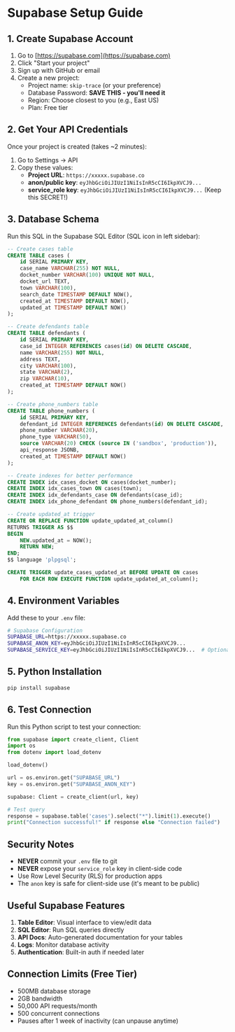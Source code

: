 # Supabase Setup Guide

## 1. Create Supabase Account

1. Go to [https://supabase.com](https://supabase.com)
2. Click "Start your project"
3. Sign up with GitHub or email
4. Create a new project:
   - Project name: `skip-trace` (or your preference)
   - Database Password: **SAVE THIS - you'll need it**
   - Region: Choose closest to you (e.g., East US)
   - Plan: Free tier

## 2. Get Your API Credentials

Once your project is created (takes ~2 minutes):

1. Go to Settings → API
2. Copy these values:
   - **Project URL**: `https://xxxxx.supabase.co`
   - **anon/public key**: `eyJhbGciOiJIUzI1NiIsInR5cCI6IkpXVCJ9...`
   - **service_role key**: `eyJhbGciOiJIUzI1NiIsInR5cCI6IkpXVCJ9...` (Keep this SECRET!)

## 3. Database Schema

Run this SQL in the Supabase SQL Editor (SQL icon in left sidebar):

```sql
-- Create cases table
CREATE TABLE cases (
    id SERIAL PRIMARY KEY,
    case_name VARCHAR(255) NOT NULL,
    docket_number VARCHAR(100) UNIQUE NOT NULL,
    docket_url TEXT,
    town VARCHAR(100),
    search_date TIMESTAMP DEFAULT NOW(),
    created_at TIMESTAMP DEFAULT NOW(),
    updated_at TIMESTAMP DEFAULT NOW()
);

-- Create defendants table
CREATE TABLE defendants (
    id SERIAL PRIMARY KEY,
    case_id INTEGER REFERENCES cases(id) ON DELETE CASCADE,
    name VARCHAR(255) NOT NULL,
    address TEXT,
    city VARCHAR(100),
    state VARCHAR(2),
    zip VARCHAR(10),
    created_at TIMESTAMP DEFAULT NOW()
);

-- Create phone_numbers table
CREATE TABLE phone_numbers (
    id SERIAL PRIMARY KEY,
    defendant_id INTEGER REFERENCES defendants(id) ON DELETE CASCADE,
    phone_number VARCHAR(20),
    phone_type VARCHAR(50),
    source VARCHAR(20) CHECK (source IN ('sandbox', 'production')),
    api_response JSONB,
    created_at TIMESTAMP DEFAULT NOW()
);

-- Create indexes for better performance
CREATE INDEX idx_cases_docket ON cases(docket_number);
CREATE INDEX idx_cases_town ON cases(town);
CREATE INDEX idx_defendants_case ON defendants(case_id);
CREATE INDEX idx_phone_defendant ON phone_numbers(defendant_id);

-- Create updated_at trigger
CREATE OR REPLACE FUNCTION update_updated_at_column()
RETURNS TRIGGER AS $$
BEGIN
    NEW.updated_at = NOW();
    RETURN NEW;
END;
$$ language 'plpgsql';

CREATE TRIGGER update_cases_updated_at BEFORE UPDATE ON cases
    FOR EACH ROW EXECUTE FUNCTION update_updated_at_column();
```

## 4. Environment Variables

Add these to your `.env` file:

```bash
# Supabase Configuration
SUPABASE_URL=https://xxxxx.supabase.co
SUPABASE_ANON_KEY=eyJhbGciOiJIUzI1NiIsInR5cCI6IkpXVCJ9...
SUPABASE_SERVICE_KEY=eyJhbGciOiJIUzI1NiIsInR5cCI6IkpXVCJ9...  # Optional, for admin operations
```

## 5. Python Installation

```bash
pip install supabase
```

## 6. Test Connection

Run this Python script to test your connection:

```python
from supabase import create_client, Client
import os
from dotenv import load_dotenv

load_dotenv()

url = os.environ.get("SUPABASE_URL")
key = os.environ.get("SUPABASE_ANON_KEY")

supabase: Client = create_client(url, key)

# Test query
response = supabase.table('cases').select("*").limit(1).execute()
print("Connection successful!" if response else "Connection failed")
```

## Security Notes

- **NEVER** commit your `.env` file to git
- **NEVER** expose your `service_role` key in client-side code
- Use Row Level Security (RLS) for production apps
- The `anon` key is safe for client-side use (it's meant to be public)

## Useful Supabase Features

1. **Table Editor**: Visual interface to view/edit data
2. **SQL Editor**: Run SQL queries directly
3. **API Docs**: Auto-generated documentation for your tables
4. **Logs**: Monitor database activity
5. **Authentication**: Built-in auth if needed later

## Connection Limits (Free Tier)

- 500MB database storage
- 2GB bandwidth
- 50,000 API requests/month
- 500 concurrent connections
- Pauses after 1 week of inactivity (can unpause anytime)